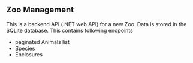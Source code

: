 ## Zoo Management

This is a backend API (.NET web API) for a new Zoo. Data is stored in the SQLite database. This contains following endpoints

- paginated Animals list
- Species
- Enclosures

